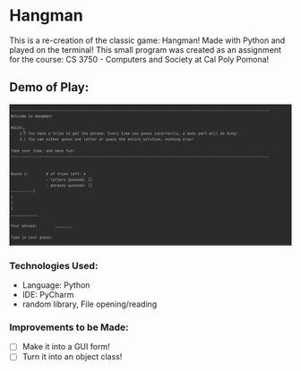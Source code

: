 # Hangman
This is a re-creation of the classic game: Hangman! Made with Python and played on the terminal! This small program was created as an assignment for the course: CS 3750 - Computers and Society at Cal Poly Pomona!

## Demo of Play:
![Demo](demo-play.gif)

### Technologies Used:
- Language: Python
- IDE:  PyCharm
- random library, File opening/reading

### Improvements to be Made:
- [ ] Make it into a GUI form!
- [ ] Turn it into an object class! 
